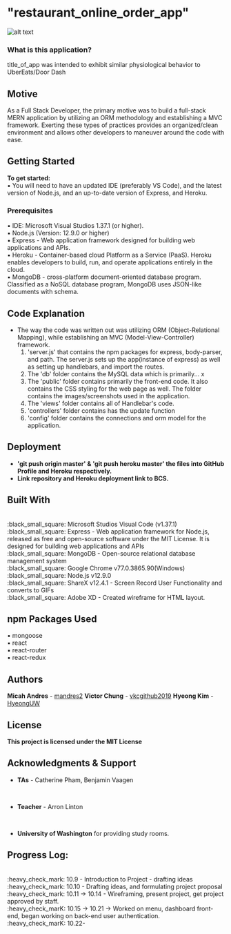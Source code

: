 # "restaurant_online_order_app"

![alt text]()

<h3>What is this application?</h3>

title_of_app was intended to exhibit similar physiological behavior to UberEats/Door Dash

## Motive

As a Full Stack Developer, the primary motive was to build a full-stack MERN application by utilizing an ORM methodology and establishing a MVC framework. Exerting these types of practices provides an organized/clean environment and allows other developers to maneuver around the code with ease.

## Getting Started

<b>To get started:</b>
<br>
:black_small_square: You will need to have an updated IDE (preferably VS Code), and the latest version of Node.js, and an up-to-date version of Express, and Heroku.

### Prerequisites

:black_small_square: IDE: Microsoft Visual Studios 1.37.1 (or higher).
<br>
:black_small_square: Node.js (Version: 12.9.0 or higher)
<br>
:black_small_square: Express - Web application framework designed for building web applications and APIs.
<br>
:black_small_square: Heroku - Container-based cloud Platform as a Service (PaaS). Heroku enables developers to build, run, and operate applications entirely in the cloud.
<br>
:black_small_square: MongoDB - cross-platform document-oriented database program. Classified as a NoSQL database program, MongoDB uses JSON-like documents with schema.


## Code Explanation

* The way the code was written out was utilizing ORM (Object-Relational Mapping), while establishing an MVC (Model-View-Controller) framework.
  1. 'server.js' that contains the npm packages for express, body-parser, and path. The server.js sets up the app(instance of express) as well as setting up handlebars, and import the routes.
  2. The 'db' folder contains the MySQL data which is primarily... x
  3. The 'public' folder contains primarily the front-end code. It also contains the CSS styling for the web page as well. The folder contains the images/screenshots used in the application.
  4. The 'views' folder contains all of Handlebar's code.
  5. 'controllers' folder contains has the update function
  6. 'config' folder contains the connections and orm model for the application.

## Deployment

* <b> 'git push origin master' & 'git push heroku master' the files into GitHub Profile and Heroku respectively.</b>
* <b> Link repository and Heroku deployment link to BCS.</b>

## Built With

<br>
:black_small_square: Microsoft Studios Visual Code (v1.37.1)
<br>
:black_small_square: Express - Web application framework for Node.js, released as free and open-source software under the MIT License. It is designed for building web applications and APIs
<br>
:black_small_square: MongoDB - Open-source relational database management system
<br>
:black_small_square: Google Chrome v77.0.3865.90(Windows)
<br>
:black_small_square: Node.js v12.9.0
<br>
:black_small_square: ShareX v12.4.1 - Screen Record User Functionality and converts to GIFs
<br>
:black_small_square: Adobe XD - Created wireframe for HTML layout.

## npm Packages Used

:black_small_square: mongoose
<br>
:black_small_square: react
<br>
:black_small_square: react-router
<br>
:black_small_square: react-redux
<br>

## Authors

**Micah Andres** - [mandres2](https://github.com/mandres2)
**Victor Chung** - [vkcgithub2019](https://github.com/vkcgithub2019)
**Hyeong Kim** - [HyeongUW](https://github.com/HyeongUW)

## License

<b>This project is licensed under the MIT License</b>

## Acknowledgments & Support
* <b>TAs</b> - Catherine Pham, Benjamin Vaagen

<br>

* <b>Teacher</b> - Arron Linton

<br>

* <b>University of Washington</b> for providing study rooms.

## Progress Log:
<br>
:heavy_check_mark: 10.9 - Introduction to Project - drafting ideas
<br>
:heavy_check_mark: 10.10 - Drafting ideas, and formulating project proposal
<br>
:heavy_check_mark: 10.11 -> 10.14 - Wireframing, present project, get project approved by staff.
<br>
:heavy_check_marK: 10.15 -> 10.21 -> Worked on menu, dashboard front-end, began working on back-end user authentication.
<br>
:heavy_check_marK: 10.22-
<br>

